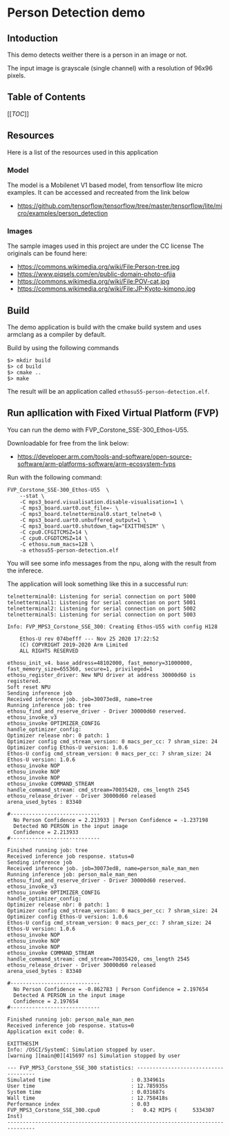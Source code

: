 # Person Detection demo

## Intoduction

This demo detects weither there is a person in an image or not.

The input image is grayscale (single channel) with a resolution of 96x96 pixels.

## Table of Contents

[[_TOC_]]

## Resources

Here is a list of the resources used in this application

### Model
The model is a Mobilenet V1 based model, from tensorflow lite micro examples. 
It can be accessed and recreated from the link below

* https://github.com/tensorflow/tensorflow/tree/master/tensorflow/lite/micro/examples/person_detection

### Images

The sample images used in this project are under the CC license
The originals can be found here:
* https://commons.wikimedia.org/wiki/File:Person-tree.jpg
* https://www.piqsels.com/en/public-domain-photo-ofjja
* https://commons.wikimedia.org/wiki/File:POV-cat.jpg
* https://commons.wikimedia.org/wiki/File:JP-Kyoto-kimono.jpg


## Build

The demo application is build with the cmake build system and
uses armclang as a compiler by default. 

Build by using the following commands

```
$> mkdir build
$> cd build
$> cmake ..
$> make
```

The result will be an application called `ethosu55-person-detection.elf`.

## Run apllication with Fixed Virtual Platform (FVP)

You can run the demo with FVP_Corstone_SSE-300_Ethos-U55.

Downloadable for free from the link below:
* https://developer.arm.com/tools-and-software/open-source-software/arm-platforms-software/arm-ecosystem-fvps

Run with the following command:

```
FVP_Corstone_SSE-300_Ethos-U55  \
    --stat \
    -C mps3_board.visualisation.disable-visualisation=1 \
    -C mps3_board.uart0.out_file=- \
    -C mps3_board.telnetterminal0.start_telnet=0 \
    -C mps3_board.uart0.unbuffered_output=1 \
    -C mps3_board.uart0.shutdown_tag="EXITTHESIM" \
    -C cpu0.CFGITCMSZ=14 \
    -C cpu0.CFGDTCMSZ=14 \
    -C ethosu.num_macs=128 \
    -a ethosu55-person-detection.elf
```

You will see some info messages from the npu, along with the result from the inferece.

The application will look something like this in a successful run:

```
telnetterminal0: Listening for serial connection on port 5000
telnetterminal1: Listening for serial connection on port 5001
telnetterminal2: Listening for serial connection on port 5002
telnetterminal5: Listening for serial connection on port 5003

Info: FVP_MPS3_Corstone_SSE_300: Creating Ethos-U55 with config H128

    Ethos-U rev 074befff --- Nov 25 2020 17:22:52
    (C) COPYRIGHT 2019-2020 Arm Limited
    ALL RIGHTS RESERVED

ethosu_init_v4. base_address=48102000, fast_memory=31000000, fast_memory_size=655360, secure=1, privileged=1
ethosu_register_driver: New NPU driver at address 30000d60 is registered.
Soft reset NPU
Sending inference job
Received inference job. job=30073ed8, name=tree
Running inference job: tree
ethosu_find_and_reserve_driver - Driver 30000d60 reserved.
ethosu_invoke_v3
ethosu_invoke OPTIMIZER_CONFIG
handle_optimizer_config:
Optimizer release nbr: 0 patch: 1
Optimizer config cmd_stream_version: 0 macs_per_cc: 7 shram_size: 24
Optimizer config Ethos-U version: 1.0.6
Ethos-U config cmd_stream_version: 0 macs_per_cc: 7 shram_size: 24
Ethos-U version: 1.0.6
ethosu_invoke NOP
ethosu_invoke NOP
ethosu_invoke NOP
ethosu_invoke COMMAND_STREAM
handle_command_stream: cmd_stream=70035420, cms_length 2545
ethosu_release_driver - Driver 30000d60 released
arena_used_bytes : 83340

#-----------------------------
  No Person Confidence = 2.213933 | Person Confidence = -1.237198
  Detected NO PERSON in the input image
  Confidence = 2.213933
#-----------------------------

Finished running job: tree
Received inference job response. status=0
Sending inference job
Received inference job. job=30073ed8, name=person_male_man_men
Running inference job: person_male_man_men
ethosu_find_and_reserve_driver - Driver 30000d60 reserved.
ethosu_invoke_v3
ethosu_invoke OPTIMIZER_CONFIG
handle_optimizer_config:
Optimizer release nbr: 0 patch: 1
Optimizer config cmd_stream_version: 0 macs_per_cc: 7 shram_size: 24
Optimizer config Ethos-U version: 1.0.6
Ethos-U config cmd_stream_version: 0 macs_per_cc: 7 shram_size: 24
Ethos-U version: 1.0.6
ethosu_invoke NOP
ethosu_invoke NOP
ethosu_invoke NOP
ethosu_invoke COMMAND_STREAM
handle_command_stream: cmd_stream=70035420, cms_length 2545
ethosu_release_driver - Driver 30000d60 released
arena_used_bytes : 83340

#-----------------------------
  No Person Confidence = -0.862783 | Person Confidence = 2.197654
  Detected A PERSON in the input image
  Confidence = 2.197654
#-----------------------------

Finished running job: person_male_man_men
Received inference job response. status=0
Application exit code: 0.

EXITTHESIM
Info: /OSCI/SystemC: Simulation stopped by user.
[warning ][main@0][415697 ns] Simulation stopped by user

--- FVP_MPS3_Corstone_SSE_300 statistics: -------------------------------------
Simulated time                          : 0.334961s
User time                               : 12.785935s
System time                             : 0.031687s
Wall time                               : 12.758418s
Performance index                       : 0.03
FVP_MPS3_Corstone_SSE_300.cpu0          :   0.42 MIPS (     5334307 Inst)
-------------------------------------------------------------------------------
```

